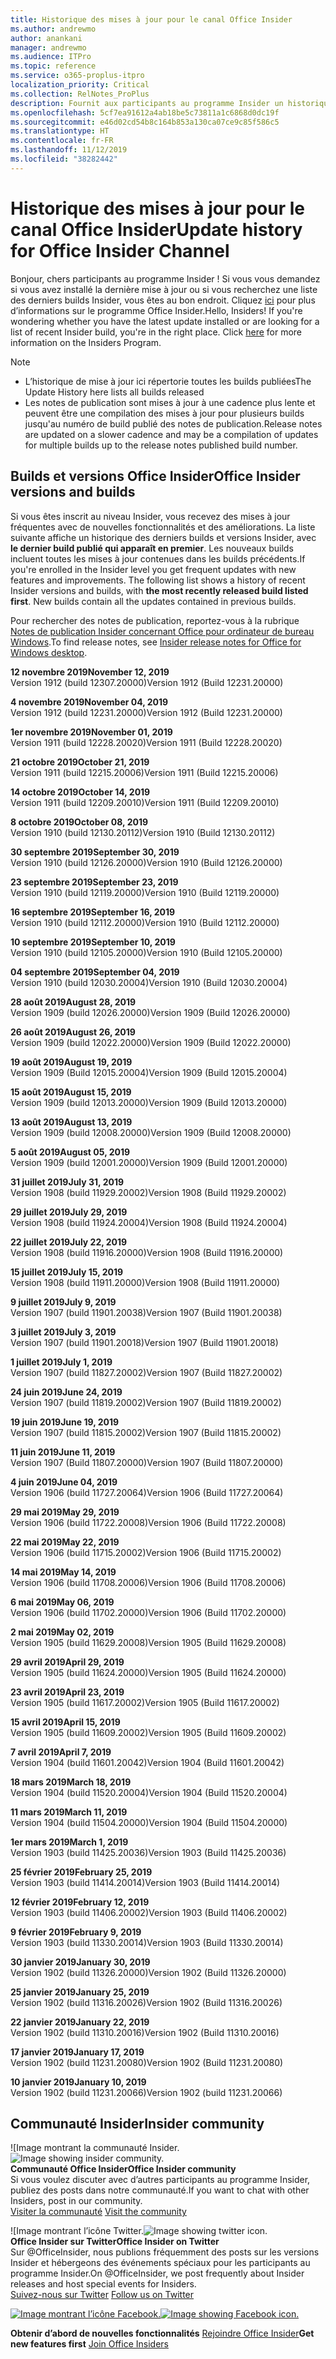 ```yaml
---
title: Historique des mises à jour pour le canal Office Insider
ms.author: andrewmo
author: anankani
manager: andrewmo
ms.audience: ITPro
ms.topic: reference
ms.service: o365-proplus-itpro
localization_priority: Critical
ms.collection: RelNotes_ProPlus
description: Fournit aux participants au programme Insider un historique des mises à jour pour les versions Canal mensuel Insider Fast pour ordinateur de bureau Windows
ms.openlocfilehash: 5cf7ea91612a4ab18be5c73811a1c6868d0dc19f
ms.sourcegitcommit: e46d02cd54b8c164b853a130ca07ce9c85f586c5
ms.translationtype: HT
ms.contentlocale: fr-FR
ms.lasthandoff: 11/12/2019
ms.locfileid: "38282442"
---
```

# <a name="update-history-for-office-insider-channel"></a><span data-ttu-id="7c1fd-103">Historique des mises à jour pour le canal Office Insider</span><span class="sxs-lookup"><span data-stu-id="7c1fd-103">Update history for Office Insider Channel</span></span>

<span data-ttu-id="7c1fd-p101">Bonjour, chers participants au programme Insider ! Si vous vous demandez si vous avez installé la dernière mise à jour ou si vous recherchez une liste des derniers builds Insider, vous êtes au bon endroit. Cliquez [ici](https://insider.office.com/) pour plus d’informations sur le programme Office Insider.</span><span class="sxs-lookup"><span data-stu-id="7c1fd-p101">Hello, Insiders! If you're wondering whether you have the latest update installed or are looking for a list of recent Insider build, you're in the right place. Click [here](https://insider.office.com/) for more information on the Insiders Program.</span></span>

> [!NOTE]
> - <span data-ttu-id="7c1fd-107">L’historique de mise à jour ici répertorie toutes les builds publiées</span><span class="sxs-lookup"><span data-stu-id="7c1fd-107">The Update History here lists all builds released</span></span>
> - <span data-ttu-id="7c1fd-108">Les notes de publication sont mises à jour à une cadence plus lente et peuvent être une compilation des mises à jour pour plusieurs builds jusqu'au numéro de build publié des notes de publication.</span><span class="sxs-lookup"><span data-stu-id="7c1fd-108">Release notes are updated on a slower cadence and may be a compilation of updates for multiple builds up to the release notes published build number.</span></span>

## <a name="office-insider-versions-and-builds"></a><span data-ttu-id="7c1fd-109">Builds et versions Office Insider</span><span class="sxs-lookup"><span data-stu-id="7c1fd-109">Office Insider versions and builds</span></span>

<span data-ttu-id="7c1fd-p102">Si vous êtes inscrit au niveau Insider, vous recevez des mises à jour fréquentes avec de nouvelles fonctionnalités et des améliorations. La liste suivante affiche un historique des derniers builds et versions Insider, avec **le dernier build publié qui apparaît en premier**. Les nouveaux builds incluent toutes les mises à jour contenues dans les builds précédents.</span><span class="sxs-lookup"><span data-stu-id="7c1fd-p102">If you're enrolled in the Insider level you get frequent updates with new features and improvements. The following list shows a history of recent Insider versions and builds, with **the most recently released build listed first**. New builds contain all the updates contained in previous builds.</span></span>

<span data-ttu-id="7c1fd-113">Pour rechercher des notes de publication, reportez-vous à la rubrique [Notes de publication Insider concernant Office pour ordinateur de bureau Windows](https://docs.microsoft.com/fr-FR/OfficeUpdates/release-notes-office-insider).</span><span class="sxs-lookup"><span data-stu-id="7c1fd-113">To find release notes, see [Insider release notes for Office for Windows desktop](https://docs.microsoft.com/fr-FR/OfficeUpdates/release-notes-office-insider).</span></span>

[//]: # (NE PAS SUPPRIMER)

<span data-ttu-id="7c1fd-115">**12 novembre 2019**</span><span class="sxs-lookup"><span data-stu-id="7c1fd-115">**November 12, 2019**</span></span><br/>
<span data-ttu-id="7c1fd-116">Version 1912 (build 12307.20000)</span><span class="sxs-lookup"><span data-stu-id="7c1fd-116">Version 1912 (Build 12231.20000)</span></span><br/>

<span data-ttu-id="7c1fd-117">**4 novembre 2019**</span><span class="sxs-lookup"><span data-stu-id="7c1fd-117">**November 04, 2019**</span></span><br/>
<span data-ttu-id="7c1fd-118">Version 1912 (build 12231.20000)</span><span class="sxs-lookup"><span data-stu-id="7c1fd-118">Version 1912 (Build 12231.20000)</span></span><br/>

<span data-ttu-id="7c1fd-119">**1er novembre 2019**</span><span class="sxs-lookup"><span data-stu-id="7c1fd-119">**November 01, 2019**</span></span><br/>
<span data-ttu-id="7c1fd-120">Version 1911 (build 12228.20020)</span><span class="sxs-lookup"><span data-stu-id="7c1fd-120">Version 1911 (Build 12228.20020)</span></span><br/>

<span data-ttu-id="7c1fd-121">**21 octobre 2019**</span><span class="sxs-lookup"><span data-stu-id="7c1fd-121">**October 21, 2019**</span></span><br/>
<span data-ttu-id="7c1fd-122">Version 1911 (build 12215.20006)</span><span class="sxs-lookup"><span data-stu-id="7c1fd-122">Version 1911 (Build 12215.20006)</span></span><br/>

<span data-ttu-id="7c1fd-123">**14 octobre 2019**</span><span class="sxs-lookup"><span data-stu-id="7c1fd-123">**October 14, 2019**</span></span><br/>
<span data-ttu-id="7c1fd-124">Version 1911 (build 12209.20010)</span><span class="sxs-lookup"><span data-stu-id="7c1fd-124">Version 1911 (Build 12209.20010)</span></span><br/>

<span data-ttu-id="7c1fd-125">**8 octobre 2019**</span><span class="sxs-lookup"><span data-stu-id="7c1fd-125">**October 08, 2019**</span></span><br/>
<span data-ttu-id="7c1fd-126">Version 1910 (build 12130.20112)</span><span class="sxs-lookup"><span data-stu-id="7c1fd-126">Version 1910 (Build 12130.20112)</span></span><br/>

<span data-ttu-id="7c1fd-127">**30 septembre 2019**</span><span class="sxs-lookup"><span data-stu-id="7c1fd-127">**September 30, 2019**</span></span><br/>
<span data-ttu-id="7c1fd-128">Version 1910 (build 12126.20000)</span><span class="sxs-lookup"><span data-stu-id="7c1fd-128">Version 1910 (Build 12126.20000)</span></span><br/>

<span data-ttu-id="7c1fd-129">**23 septembre 2019**</span><span class="sxs-lookup"><span data-stu-id="7c1fd-129">**September 23, 2019**</span></span><br/>
<span data-ttu-id="7c1fd-130">Version 1910 (build 12119.20000)</span><span class="sxs-lookup"><span data-stu-id="7c1fd-130">Version 1910 (Build 12119.20000)</span></span><br/>

<span data-ttu-id="7c1fd-131">**16 septembre 2019**</span><span class="sxs-lookup"><span data-stu-id="7c1fd-131">**September 16, 2019**</span></span><br/>
<span data-ttu-id="7c1fd-132">Version 1910 (build 12112.20000)</span><span class="sxs-lookup"><span data-stu-id="7c1fd-132">Version 1910 (Build 12112.20000)</span></span><br/>

<span data-ttu-id="7c1fd-133">**10 septembre 2019**</span><span class="sxs-lookup"><span data-stu-id="7c1fd-133">**September 10, 2019**</span></span><br/>
<span data-ttu-id="7c1fd-134">Version 1910 (build 12105.20000)</span><span class="sxs-lookup"><span data-stu-id="7c1fd-134">Version 1910 (Build 12105.20000)</span></span><br/>

<span data-ttu-id="7c1fd-135">**04 septembre 2019**</span><span class="sxs-lookup"><span data-stu-id="7c1fd-135">**September 04, 2019**</span></span><br/>
<span data-ttu-id="7c1fd-136">Version 1910 (build 12030.20004)</span><span class="sxs-lookup"><span data-stu-id="7c1fd-136">Version 1910 (Build 12030.20004)</span></span><br/>

<span data-ttu-id="7c1fd-137">**28 août 2019**</span><span class="sxs-lookup"><span data-stu-id="7c1fd-137">**August 28, 2019**</span></span><br/>
<span data-ttu-id="7c1fd-138">Version 1909 (build 12026.20000)</span><span class="sxs-lookup"><span data-stu-id="7c1fd-138">Version 1909 (Build 12026.20000)</span></span><br/>

<span data-ttu-id="7c1fd-139">**26 août 2019**</span><span class="sxs-lookup"><span data-stu-id="7c1fd-139">**August 26, 2019**</span></span><br/>
<span data-ttu-id="7c1fd-140">Version 1909 (build 12022.20000)</span><span class="sxs-lookup"><span data-stu-id="7c1fd-140">Version 1909 (Build 12022.20000)</span></span><br/>

<span data-ttu-id="7c1fd-141">**19 août 2019**</span><span class="sxs-lookup"><span data-stu-id="7c1fd-141">**August 19, 2019**</span></span><br/>
<span data-ttu-id="7c1fd-142">Version 1909 (Build 12015.20004)</span><span class="sxs-lookup"><span data-stu-id="7c1fd-142">Version 1909 (Build 12015.20004)</span></span><br/>

<span data-ttu-id="7c1fd-143">**15 août 2019**</span><span class="sxs-lookup"><span data-stu-id="7c1fd-143">**August 15, 2019**</span></span><br/>
<span data-ttu-id="7c1fd-144">Version 1909 (build 12013.20000)</span><span class="sxs-lookup"><span data-stu-id="7c1fd-144">Version 1909 (Build 12013.20000)</span></span><br/>

<span data-ttu-id="7c1fd-145">**13 août 2019**</span><span class="sxs-lookup"><span data-stu-id="7c1fd-145">**August 13, 2019**</span></span><br/>
<span data-ttu-id="7c1fd-146">Version 1909 (build 12008.20000)</span><span class="sxs-lookup"><span data-stu-id="7c1fd-146">Version 1909 (Build 12008.20000)</span></span><br/>

<span data-ttu-id="7c1fd-147">**5 août 2019**</span><span class="sxs-lookup"><span data-stu-id="7c1fd-147">**August 05, 2019**</span></span><br/>
<span data-ttu-id="7c1fd-148">Version 1909 (build 12001.20000)</span><span class="sxs-lookup"><span data-stu-id="7c1fd-148">Version 1909 (Build 12001.20000)</span></span><br/>

<span data-ttu-id="7c1fd-149">**31 juillet 2019**</span><span class="sxs-lookup"><span data-stu-id="7c1fd-149">**July 31, 2019**</span></span><br/>
<span data-ttu-id="7c1fd-150">Version 1908 (build 11929.20002)</span><span class="sxs-lookup"><span data-stu-id="7c1fd-150">Version 1908 (Build 11929.20002)</span></span><br/>

<span data-ttu-id="7c1fd-151">**29 juillet 2019**</span><span class="sxs-lookup"><span data-stu-id="7c1fd-151">**July 29, 2019**</span></span><br/>
<span data-ttu-id="7c1fd-152">Version 1908 (build 11924.20004)</span><span class="sxs-lookup"><span data-stu-id="7c1fd-152">Version 1908 (Build 11924.20004)</span></span><br/>

<span data-ttu-id="7c1fd-153">**22 juillet 2019**</span><span class="sxs-lookup"><span data-stu-id="7c1fd-153">**July 22, 2019**</span></span><br/>
<span data-ttu-id="7c1fd-154">Version 1908 (build 11916.20000)</span><span class="sxs-lookup"><span data-stu-id="7c1fd-154">Version 1908 (Build 11916.20000)</span></span><br/>

<span data-ttu-id="7c1fd-155">**15 juillet 2019**</span><span class="sxs-lookup"><span data-stu-id="7c1fd-155">**July 15, 2019**</span></span><br/>
<span data-ttu-id="7c1fd-156">Version 1908 (build 11911.20000)</span><span class="sxs-lookup"><span data-stu-id="7c1fd-156">Version 1908 (Build 11911.20000)</span></span><br/>

<span data-ttu-id="7c1fd-157">**9 juillet 2019**</span><span class="sxs-lookup"><span data-stu-id="7c1fd-157">**July 9, 2019**</span></span><br/>
<span data-ttu-id="7c1fd-158">Version 1907 (build 11901.20038)</span><span class="sxs-lookup"><span data-stu-id="7c1fd-158">Version 1907 (Build 11901.20038)</span></span><br/>

<span data-ttu-id="7c1fd-159">**3 juillet 2019**</span><span class="sxs-lookup"><span data-stu-id="7c1fd-159">**July 3, 2019**</span></span><br/>
<span data-ttu-id="7c1fd-160">Version 1907 (build 11901.20018)</span><span class="sxs-lookup"><span data-stu-id="7c1fd-160">Version 1907 (Build 11901.20018)</span></span><br/>

<span data-ttu-id="7c1fd-161">**1 juillet 2019**</span><span class="sxs-lookup"><span data-stu-id="7c1fd-161">**July 1, 2019**</span></span><br/>
<span data-ttu-id="7c1fd-162">Version 1907 (build 11827.20002)</span><span class="sxs-lookup"><span data-stu-id="7c1fd-162">Version 1907 (Build 11827.20002)</span></span><br/>

<span data-ttu-id="7c1fd-163">**24 juin 2019**</span><span class="sxs-lookup"><span data-stu-id="7c1fd-163">**June 24, 2019**</span></span><br/>
<span data-ttu-id="7c1fd-164">Version 1907 (build 11819.20002)</span><span class="sxs-lookup"><span data-stu-id="7c1fd-164">Version 1907 (Build 11819.20002)</span></span><br/>

<span data-ttu-id="7c1fd-165">**19 juin 2019**</span><span class="sxs-lookup"><span data-stu-id="7c1fd-165">**June 19, 2019**</span></span><br/>
<span data-ttu-id="7c1fd-166">Version 1907 (build 11815.20002)</span><span class="sxs-lookup"><span data-stu-id="7c1fd-166">Version 1907 (Build 11815.20002)</span></span><br/>

<span data-ttu-id="7c1fd-167">**11 juin 2019**</span><span class="sxs-lookup"><span data-stu-id="7c1fd-167">**June 11, 2019**</span></span><br/>
<span data-ttu-id="7c1fd-168">Version 1907 (Build 11807.20000)</span><span class="sxs-lookup"><span data-stu-id="7c1fd-168">Version 1907 (Build 11807.20000)</span></span><br/>

<span data-ttu-id="7c1fd-169">**4 juin 2019**</span><span class="sxs-lookup"><span data-stu-id="7c1fd-169">**June 04, 2019**</span></span><br/>
<span data-ttu-id="7c1fd-170">Version 1906 (build 11727.20064)</span><span class="sxs-lookup"><span data-stu-id="7c1fd-170">Version 1906 (Build 11727.20064)</span></span><br/>


<span data-ttu-id="7c1fd-171">**29 mai 2019**</span><span class="sxs-lookup"><span data-stu-id="7c1fd-171">**May 29, 2019**</span></span><br/>
<span data-ttu-id="7c1fd-172">Version 1906 (build 11722.20008)</span><span class="sxs-lookup"><span data-stu-id="7c1fd-172">Version 1906 (Build 11722.20008)</span></span><br/>

<span data-ttu-id="7c1fd-173">**22 mai 2019**</span><span class="sxs-lookup"><span data-stu-id="7c1fd-173">**May 22, 2019**</span></span><br/> <span data-ttu-id="7c1fd-174">Version 1906 (build 11715.20002)</span><span class="sxs-lookup"><span data-stu-id="7c1fd-174">Version 1906 (Build 11715.20002)</span></span><br/> 

<span data-ttu-id="7c1fd-175">**14 mai 2019**</span><span class="sxs-lookup"><span data-stu-id="7c1fd-175">**May 14, 2019**</span></span><br/> <span data-ttu-id="7c1fd-176">Version 1906 (build 11708.20006)</span><span class="sxs-lookup"><span data-stu-id="7c1fd-176">Version 1906 (Build 11708.20006)</span></span><br/>

<span data-ttu-id="7c1fd-177">**6 mai 2019**</span><span class="sxs-lookup"><span data-stu-id="7c1fd-177">**May 06, 2019**</span></span><br/>
<span data-ttu-id="7c1fd-178">Version 1906 (build 11702.20000)</span><span class="sxs-lookup"><span data-stu-id="7c1fd-178">Version 1906 (Build 11702.20000)</span></span><br/>

<span data-ttu-id="7c1fd-179">**2 mai 2019**</span><span class="sxs-lookup"><span data-stu-id="7c1fd-179">**May 02, 2019**</span></span><br/>
<span data-ttu-id="7c1fd-180">Version 1905 (build 11629.20008)</span><span class="sxs-lookup"><span data-stu-id="7c1fd-180">Version 1905 (Build 11629.20008)</span></span><br/>

<span data-ttu-id="7c1fd-181">**29 avril 2019**</span><span class="sxs-lookup"><span data-stu-id="7c1fd-181">**April 29, 2019**</span></span><br/>
<span data-ttu-id="7c1fd-182">Version 1905 (build 11624.20000)</span><span class="sxs-lookup"><span data-stu-id="7c1fd-182">Version 1905 (Build 11624.20000)</span></span><br/>

<span data-ttu-id="7c1fd-183">**23 avril 2019**</span><span class="sxs-lookup"><span data-stu-id="7c1fd-183">**April 23, 2019**</span></span><br/> <span data-ttu-id="7c1fd-184">Version 1905 (build 11617.20002)</span><span class="sxs-lookup"><span data-stu-id="7c1fd-184">Version 1905 (Build 11617.20002)</span></span><br/>

<span data-ttu-id="7c1fd-185">**15 avril 2019**</span><span class="sxs-lookup"><span data-stu-id="7c1fd-185">**April 15, 2019**</span></span><br/> <span data-ttu-id="7c1fd-186">Version 1905 (build 11609.20002)</span><span class="sxs-lookup"><span data-stu-id="7c1fd-186">Version 1905 (Build 11609.20002)</span></span><br/>

<span data-ttu-id="7c1fd-187">**7 avril 2019**</span><span class="sxs-lookup"><span data-stu-id="7c1fd-187">**April 7, 2019**</span></span><br/> <span data-ttu-id="7c1fd-188">Version 1904 (build 11601.20042)</span><span class="sxs-lookup"><span data-stu-id="7c1fd-188">Version 1904 (Build 11601.20042)</span></span><br/>

<span data-ttu-id="7c1fd-189">**18 mars 2019**</span><span class="sxs-lookup"><span data-stu-id="7c1fd-189">**March 18, 2019**</span></span><br/> <span data-ttu-id="7c1fd-190">Version 1904 (build 11520.20004)</span><span class="sxs-lookup"><span data-stu-id="7c1fd-190">Version 1904 (Build 11520.20004)</span></span><br/>

<span data-ttu-id="7c1fd-191">**11 mars 2019**</span><span class="sxs-lookup"><span data-stu-id="7c1fd-191">**March 11, 2019**</span></span><br/> <span data-ttu-id="7c1fd-192">Version 1904 (build 11504.20000)</span><span class="sxs-lookup"><span data-stu-id="7c1fd-192">Version 1904 (Build 11504.20000)</span></span><br/>

<span data-ttu-id="7c1fd-193">**1er mars 2019**</span><span class="sxs-lookup"><span data-stu-id="7c1fd-193">**March 1, 2019**</span></span><br/> <span data-ttu-id="7c1fd-194">Version 1903 (build 11425.20036)</span><span class="sxs-lookup"><span data-stu-id="7c1fd-194">Version 1903 (Build 11425.20036)</span></span><br/> 

<span data-ttu-id="7c1fd-195">**25 février 2019**</span><span class="sxs-lookup"><span data-stu-id="7c1fd-195">**February 25, 2019**</span></span><br/> <span data-ttu-id="7c1fd-196">Version 1903 (build 11414.20014)</span><span class="sxs-lookup"><span data-stu-id="7c1fd-196">Version 1903 (Build 11414.20014)</span></span><br/> 

<span data-ttu-id="7c1fd-197">**12 février 2019**</span><span class="sxs-lookup"><span data-stu-id="7c1fd-197">**February 12, 2019**</span></span><br/> <span data-ttu-id="7c1fd-198">Version 1903 (build 11406.20002)</span><span class="sxs-lookup"><span data-stu-id="7c1fd-198">Version 1903 (Build 11406.20002)</span></span><br/> 

<span data-ttu-id="7c1fd-199">**9 février 2019**</span><span class="sxs-lookup"><span data-stu-id="7c1fd-199">**February 9, 2019**</span></span><br/> <span data-ttu-id="7c1fd-200">Version 1903 (build 11330.20014)</span><span class="sxs-lookup"><span data-stu-id="7c1fd-200">Version 1903 (Build 11330.20014)</span></span><br/> 

<span data-ttu-id="7c1fd-201">**30 janvier 2019**</span><span class="sxs-lookup"><span data-stu-id="7c1fd-201">**January 30, 2019**</span></span><br/> <span data-ttu-id="7c1fd-202">Version 1902 (build 11326.20000)</span><span class="sxs-lookup"><span data-stu-id="7c1fd-202">Version 1902 (Build 11326.20000)</span></span><br/> 

<span data-ttu-id="7c1fd-203">**25 janvier 2019**</span><span class="sxs-lookup"><span data-stu-id="7c1fd-203">**January 25, 2019**</span></span><br/> <span data-ttu-id="7c1fd-204">Version 1902 (build 11316.20026)</span><span class="sxs-lookup"><span data-stu-id="7c1fd-204">Version 1902 (Build 11316.20026)</span></span><br/> 

<span data-ttu-id="7c1fd-205">**22 janvier 2019**</span><span class="sxs-lookup"><span data-stu-id="7c1fd-205">**January 22, 2019**</span></span><br/> <span data-ttu-id="7c1fd-206">Version 1902 (build 11310.20016)</span><span class="sxs-lookup"><span data-stu-id="7c1fd-206">Version 1902 (Build 11310.20016)</span></span><br/> 

<span data-ttu-id="7c1fd-207">**17 janvier 2019**</span><span class="sxs-lookup"><span data-stu-id="7c1fd-207">**January 17, 2019**</span></span><br/> <span data-ttu-id="7c1fd-208">Version 1902 (build 11231.20080)</span><span class="sxs-lookup"><span data-stu-id="7c1fd-208">Version 1902 (Build 11231.20080)</span></span><br/>

<span data-ttu-id="7c1fd-209">**10 janvier 2019**</span><span class="sxs-lookup"><span data-stu-id="7c1fd-209">**January 10, 2019**</span></span><br/> <span data-ttu-id="7c1fd-210">Version 1902 (build 11231.20066)</span><span class="sxs-lookup"><span data-stu-id="7c1fd-210">Version 1902 (build 11231.20066)</span></span><br/> 

## <a name="insider-community"></a><span data-ttu-id="7c1fd-211">Communauté Insider</span><span class="sxs-lookup"><span data-stu-id="7c1fd-211">Insider community</span></span>

<span data-ttu-id="7c1fd-212">![Image montrant la communauté Insider.</span><span class="sxs-lookup"><span data-stu-id="7c1fd-212">![Image showing insider community.</span></span> ](images/insidercommunity.png) <br/>
<span data-ttu-id="7c1fd-213">**Communauté Office Insider**</span><span class="sxs-lookup"><span data-stu-id="7c1fd-213">**Office Insider community**</span></span><br/> <span data-ttu-id="7c1fd-214">Si vous voulez discuter avec d’autres participants au programme Insider, publiez des posts dans notre communauté.</span><span class="sxs-lookup"><span data-stu-id="7c1fd-214">If you want to chat with other Insiders, post in our community.</span></span><br/><span data-ttu-id="7c1fd-215"> 
[Visiter la communauté](https://go.microsoft.com/fwlink/?linkid=843493)</span><span class="sxs-lookup"><span data-stu-id="7c1fd-215"> 
[Visit the community](https://go.microsoft.com/fwlink/?linkid=843493)</span></span><br/> 

<span data-ttu-id="7c1fd-216">![Image montrant l’icône Twitter.</span><span class="sxs-lookup"><span data-stu-id="7c1fd-216">![Image showing twitter icon.</span></span> ](images/twitter.png)<br/>
<span data-ttu-id="7c1fd-217">**Office Insider sur Twitter**</span><span class="sxs-lookup"><span data-stu-id="7c1fd-217">**Office Insider on Twitter**</span></span><br/> <span data-ttu-id="7c1fd-218">Sur @OfficeInsider, nous publions fréquemment des posts sur les versions Insider et hébergeons des événements spéciaux pour les participants au programme Insider.</span><span class="sxs-lookup"><span data-stu-id="7c1fd-218">On @OfficeInsider, we post frequently about Insider releases and host special events for Insiders.</span></span><br/><span data-ttu-id="7c1fd-219"> 
[Suivez-nous sur Twitter](https://go.microsoft.com/fwlink/?linkid=717717)</span><span class="sxs-lookup"><span data-stu-id="7c1fd-219"> 
[Follow us on Twitter](https://go.microsoft.com/fwlink/?linkid=717717)</span></span><br/> 

<span data-ttu-id="7c1fd-220">[
  ![Image montrant l’icône Facebook. ](images/facebook.png)](https://www.facebook.com/sharer.php?u=https://support.office.com/en-us/article/Update-history-for-Office-Insider-for-Windows-desktop-64bbb317-972a-4933-8b82-cc866f0b067c)</span><span class="sxs-lookup"><span data-stu-id="7c1fd-220">[![Image showing Facebook icon. ](images/facebook.png)](https://www.facebook.com/sharer.php?u=https://support.office.com/en-us/article/Update-history-for-Office-Insider-for-Windows-desktop-64bbb317-972a-4933-8b82-cc866f0b067c)</span></span>


<span data-ttu-id="7c1fd-221">**Obtenir d’abord de nouvelles fonctionnalités**
[Rejoindre Office Insider](https://insider.office.com/)</span><span class="sxs-lookup"><span data-stu-id="7c1fd-221">**Get new features first**
[Join Office Insiders](https://insider.office.com/)</span></span>